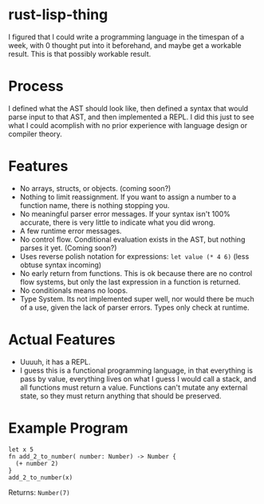 # rust-lisp-thing
I figured that I could write a programming language in the timespan of a week, with 0 thought put into it beforehand, and maybe get a workable result.
This is that possibly workable result.

# Process
I defined what the AST should look like, then defined a syntax that would parse input to that AST, and then implemented a REPL.
I did this just to see what I could acomplish with no prior experience with language design or compiler theory.


# Features
* No arrays, structs, or objects. (coming soon?)
* Nothing to limit reassignment. If you want to assign a number to a function name, there is nothing stopping you.
* No meaningful parser error messages. If your syntax isn't 100% accurate, there is very little to indicate what you did wrong.
* A few runtime error messages.
* No control flow. Conditional evaluation exists in the AST, but nothing parses it yet. (Coming soon?)
* Uses reverse polish notation for expressions: `let value (* 4 6)` (less obtuse syntax incoming)
* No early return from functions. This is ok because there are no control flow systems, but only the last expression in a function is returned.
* No conditionals means no loops.
* Type System. Its not implemented super well, nor would there be much of a use, given the lack of parser errors. Types only check at runtime.

# Actual Features
* Uuuuh, it has a REPL.
* I guess this is a functional programming language, in that everything is pass by value, everything lives on what I guess I would call a stack, and all functions must return a value. Functions can't mutate any external state, so they must return anything that should be preserved. 


# Example Program
```
let x 5
fn add_2_to_number( number: Number) -> Number {
  (+ number 2)
}
add_2_to_number(x)
```
Returns: `Number(7)`
